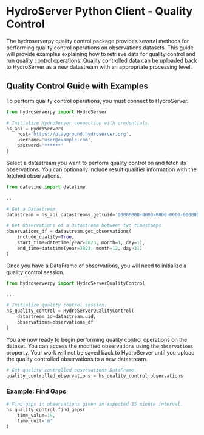 # HydroServer Python Client - Quality Control

The hydroserverpy quality control package provides several methods for performing quality control operations on observations datasets. This guide will provide examples explaining how to retrieve data for quality control and run quality control operations. Quality controlled data can be uploaded back to HydroServer as a new datastream with an appropriate processing level.

## Quality Control Guide with Examples

To perform quality control operations, you must connect to HydroServer.

```python
from hydroserverpy import HydroServer

# Initialize HydroServer connection with credentials.
hs_api = HydroServer(
    host='https://playground.hydroserver.org',
    username='user@example.com',
    password='******'
)
```

Select a datastream you want to perform quality control on and fetch its observations. You can optionally include result qualifier information with the fetched observations.

```python
from datetime import datetime

...

# Get a Datastream
datastream = hs_api.datastreams.get(uid='00000000-0000-0000-0000-000000000000')

# Get Observations of a Datastream between two timestamps
observations_df = datastream.get_observations(
    include_quality=True,
    start_time=datetime(year=2023, month=1, day=1),
    end_time=datetime(year=2023, month=12, day=31)
)
```

Once you have a DataFrame of observations, you will need to initialize a quality control session.

```python
from hydroserverpy import HydroServerQualityControl

...

# Initialize quality control session.
hs_quality_control = HydroServerQualityControl(
    datastream_id=datastream.uid,
    observations=observations_df
)
```

You are now ready to begin performing quality control operations on the dataset. You can access the modified observations using the `observations` property. Your work will not be saved back to HydroServer until you upload the quality controlled observations to a new datastream.

```python
# Get quality controlled observations DataFrame.
quality_controlled_observations = hs_quality_control.observations
```

### Example: Find Gaps

```python
# Find gaps in observations given an expected 15 minute interval.
hs_quality_control.find_gaps(
    time_value=15,
    time_unit='m'
)
```

